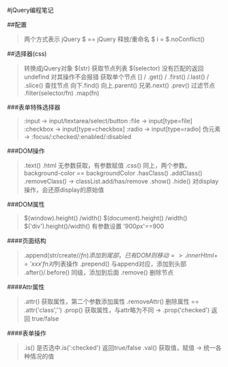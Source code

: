 #jQuery编程笔记

##配置
> 两个方式表示 jQuery
$ == jQuery 
> 释放/重命名 $
i = $.noConflict()

##选择器(css)
> 转换成jQuery对象 $(str)
> 获取节点列表 $(selector) 没有匹配的返回undefind 对其操作不会报错
> 获取单个节点 [] / .get() / .first() /.last() / .slice()
> 查找节点 向下.find() 向上.parent() 兄弟.next() .prev()
> 过滤节点 .filter(selector/fn) .map(fn)

###表单特殊选择器
> :input -> input/textarea/select/button 
> :file -> input[type=file]
> :checkbox -> input[type=checkbox]
> :radio -> input[type=radio]
> 伪元素 -> :focus/:checked/:enabled/:disabled

###DOM操作
> .text() .html 无参数获取，有参数赋值
> .css() 同上，两个参数。 background-color == backgroundColor
> .hasClass() .addClass() .removeClass() -> classList.add/has/remove
> .show() .hide() 对display操作，会还原display的原始值

###DOM属性
> $(window).height() /width() 
> $(document).height() /width() 
> $('div').height()/width() 有参数设置 '900px'==900

####页面结构
> .append(str/create/$/fn) 添加到尾部，已有DOM则移动 => .innerHtml+='xxx' fn对$列表操作
> .prepend() 与append对应，添加到头部
> .after()/.before() 同级，添加到后面
> .remove() 删除节点

####Attr属性
> .attr() 获取属性，第二个参数添加属性
> .removeAttr() 删除属性 == .attr('class','')
> .prop() 获取属性，与attr略为不同 -> .prop('checked') 返回 true/false

####表单操作
> .is() 是否选中.is(':checked') 返回true/false
> .val() 获取值，赋值 -> 统一各种情况的值



